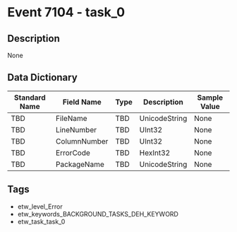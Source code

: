# Event 7104 - task_0

## Description
None

## Data Dictionary
|Standard Name|Field Name|Type|Description|Sample Value|
|---|---|---|---|---|
|TBD|FileName|TBD|UnicodeString|None|None|
|TBD|LineNumber|TBD|UInt32|None|None|
|TBD|ColumnNumber|TBD|UInt32|None|None|
|TBD|ErrorCode|TBD|HexInt32|None|None|
|TBD|PackageName|TBD|UnicodeString|None|None|

## Tags
* etw_level_Error
* etw_keywords_BACKGROUND_TASKS_DEH_KEYWORD
* etw_task_task_0